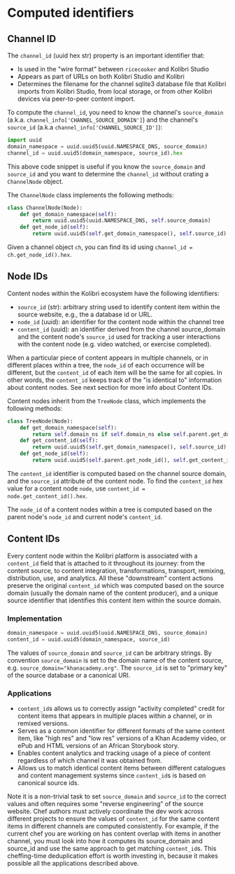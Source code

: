 Computed identifiers
====================

Channel ID
----------
The `channel_id` (uuid hex str) property is an important identifier that:
  - Is used in the "wire format" between `ricecooker` and Kolibri Studio
  - Appears as part of URLs on both Kolibri Studio and Kolibri
  - Determines the filename for the channel sqlite3 database file that
    Kolibri imports from Kolibri Studio, from local storage, or from other
    Kolibri devices via peer-to-peer content import.

To compute the `channel_id`, you need to know the channel's `source_domain`
(a.k.a. `channel_info['CHANNEL_SOURCE_DOMAIN']`)
and the channel's `source_id` (a.k.a `channel_info['CHANNEL_SOURCE_ID']`):

```python
import uuid
domain_namespace = uuid.uuid5(uuid.NAMESPACE_DNS, source_domain)
channel_id = uuid.uuid5(domain_namespace, source_id).hex
```

This above code snippet is useful if you know the `source_domain` and `source_id`
and you want to determine the `channel_id` without crating a `ChannelNode` object.

The `ChannelNode` class implements the following methods:

```python
class ChannelNode(Node):
    def get_domain_namespace(self):
        return uuid.uuid5(uuid.NAMESPACE_DNS, self.source_domain)
    def get_node_id(self):
        return uuid.uuid5(self.get_domain_namespace(), self.source_id)
```
Given a channel object `ch`, you can find its id using `channel_id = ch.get_node_id().hex`.



Node IDs
--------
Content nodes within the Kolibri ecosystem have the following identifiers:
  - `source_id` (str): arbitrary string used to identify content item within the
    source website, e.g., the a database id or URL.
  - `node_id` (uuid): an identifier for the content node within the channel tree
  - `content_id` (uuid): an identifier derived from the channel source_domain
    and the content node's `source_id` used for tracking a user interactions with
    the content node (e.g. video watched, or exercise completed).

When a particular piece of content appears in multiple channels, or in different
places within a tree, the `node_id` of each occurrence will be different, but the
`content_id` of each item will be the same for all copies. In other words, the
`content_id` keeps track of the "is identical to" information about content nodes.
See next section for more info about Content IDs.

Content nodes inherit from the `TreeNode` class, which implements the following methods:

```python
class TreeNode(Node):
    def get_domain_namespace(self):
        return self.domain_ns if self.domain_ns else self.parent.get_domain_namespace()
    def get_content_id(self):
        return uuid.uuid5(self.get_domain_namespace(), self.source_id)
    def get_node_id(self):
        return uuid.uuid5(self.parent.get_node_id(), self.get_content_id().hex)
```
The `content_id` identifier is computed based on the channel source domain,
and the `source_id` attribute of the content node. To find the `content_id` hex
value for a content node `node`, use `content_id = node.get_content_id().hex`.

The `node_id` of a content nodes within a tree is computed based on the parent
node's `node_id` and current node's `content_id`.



Content IDs
-----------
Every content node within the Kolibri platform is associated with a `content_id` field
that is attached to it throughout its journey: from the content source, to
content integration, transformations, transport, remixing, distribution, use,
and analytics. All these "downstream" content actions preserve the original `content_id`
which was computed based on the source domain (usually the domain name of the
content producer), and a unique source identifier that identifies this content item
within the source domain.


### Implementation
```python
domain_namespace = uuid.uuid5(uuid.NAMESPACE_DNS, source_domain)
content_id = uuid.uuid5(domain_namespace, source_id)
```
The values of `source_domain` and `source_id` can be arbitrary strings. By
convention `source_domain` is set to the domain name of the content source,
e.g. `source_domain="khanacademy.org"`. The `source_id` is set to "primary key"
of the source database or a canonical URI.


### Applications

  - `content_id`s allows us to correctly assign "activity completed" credit for
    content items that appears in multiple places within a channel, or in remixed versions.
  - Serves as a common identifier for different formats of the same content item,
    like "high res" and "low res" versions of a Khan Academy video,
    or ePub and HTML versions of an African Storybook story.
  - Enables content analytics and tracking usage of a piece of content regardless
    of which channel it was obtained from.
  - Allows us to match identical content items between different catalogues
    and content management systems since `content_id`s is based on canonical source ids.

Note it is a non-trivial task to set `source_domain` and `source_id` to the correct
values and often requires some "reverse engineering" of the source website.
Chef authors must actively coordinate the dev work across different projects
to ensure the values of `content_id` for the same content items in different channels
are computed consistently. For example, if the current chef you are working on
has content overlap with items in another channel, you must look into how it computes its
source_domain and source_id and use the same approach to get matching `content_id`s.
This cheffing-time deduplication effort is worth investing in, because it makes
possible all the applications described above.
